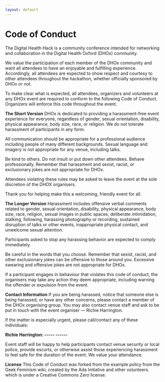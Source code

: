```yaml
---
layout: default
---
```


# Code of Conduct

The Digital Health Hack is a community conference intended for networking and collaboration in the Digital Health Oxford (DHOx) community.

We value the participation of each member of the DHOx community and want all attendees to have an enjoyable and fulfilling experience. Accordingly, all attendees are expected to show respect and courtesy to other attendees throughout the hackathon, whether officially sponsored by DHOx or not.

To make clear what is expected, all attendees, organizers and volunteers at any DHOx event are required to conform to the following Code of Conduct. Organizers will enforce this code throughout the event.

**The Short Version**
DHOx is dedicated to providing a harassment-free event experience for everyone, regardless of gender, sexual orientation, disability, physical appearance, body size, race, or religion. We do not tolerate harassment of participants in any form.

All communication should be appropriate for a professional audience including people of many different backgrounds. Sexual language and imagery is not appropriate for any venue, including talks.

Be kind to others. Do not insult or put down other attendees. Behave professionally. Remember that harassment and sexist, racist, or exclusionary jokes are not appropriate for DHOx.

Attendees violating these rules may be asked to leave the event at the sole discretion of the DHOX organisers.

Thank you for helping make this a welcoming, friendly event for all.

**The Longer Version**
Harassment includes offensive verbal comments related to gender, sexual orientation, disability, physical appearance, body size, race, religion, sexual images in public spaces, deliberate intimidation, stalking, following, harassing photography or recording, sustained disruption of talks or other events, inappropriate physical contact, and unwelcome sexual attention.

Participants asked to stop any harassing behavior are expected to comply immediately.

Be careful in the words that you choose. Remember that sexist, racist, and other exclusionary jokes can be offensive to those around you. Excessive swearing and offensive jokes are not appropriate for DHOx.

If a participant engages in behaviour that violates this code of conduct, the organisers may take any action they deem appropriate, including warning the offender or expulsion from the event.

**Contact Information**
If you are being harassed, notice that someone else is being harassed, or have any other concerns, please contact a member of the DHOx organising group. You may also contact venue staff and ask to be put in touch with the event organiser — Richie Harrington.

If the matter is especially urgent, please call/contact any of these individuals:

**Richie Harrington: ----- ------**

Event staff will be happy to help participants contact venue security or local police, provide escorts, or otherwise assist those experiencing harassment to feel safe for the duration of the event. We value your attendance.

**License**
This Code of Conduct was forked from the example policy from the Geek Feminism wiki, created by the Ada Initiative and other volunteers. which is under a Creative Commons Zero license.